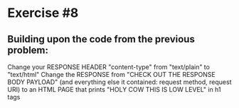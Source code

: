 # Exercise #8
<!-- markdownlint-disable -->
<h2>Building upon the code from the previous problem:</h2>

<p>Change your RESPONSE HEADER "content-type" from "text/plain" to "text/html"
Change the RESPONSE from "CHECK OUT THE RESPONSE BODY PAYLOAD" (and everything else it contained: request method, request URI) to an HTML PAGE that prints "HOLY COW THIS IS LOW LEVEL" in h1 tags</p>